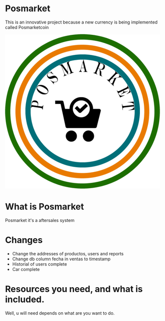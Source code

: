 # Posmarket
 This is an innovative project because a new currency is being implemented called Posmarketcoin

![Posmarket Logo](https://github.com/criistian14/posmarket/blob/master/public/img/logo.png)

# What is Posmarket
Posmarket it's a aftersales system 

# Changes
- Change the addresses of productos, users and reports
- Change db column fecha in ventas to timestamp
- Historial of users complete
- Car complete

# Resources you need, and what is included.
Well, u will need depends on what are you want to do.
